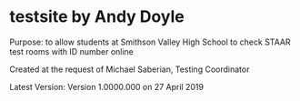 # testsite by Andy Doyle

Purpose: to allow students at Smithson Valley High School to check STAAR test rooms with ID number online

Created at the request of Michael Saberian, Testing Coordinator

Latest Version: Version 1.0000.000 on 27 April 2019


